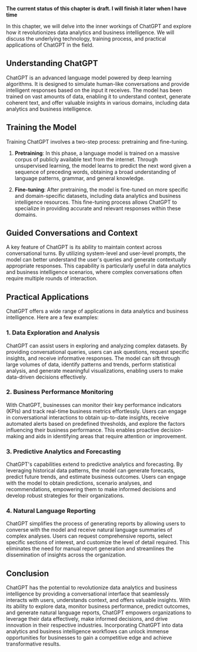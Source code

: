 **The current status of this chapter is draft. I will finish it later when I have time**

In this chapter, we will delve into the inner workings of ChatGPT and explore how it revolutionizes data analytics and business intelligence. We will discuss the underlying technology, training process, and practical applications of ChatGPT in the field.

Understanding ChatGPT
---------------------

ChatGPT is an advanced language model powered by deep learning algorithms. It is designed to simulate human-like conversations and provide intelligent responses based on the input it receives. The model has been trained on vast amounts of data, enabling it to understand context, generate coherent text, and offer valuable insights in various domains, including data analytics and business intelligence.

Training the Model
------------------

Training ChatGPT involves a two-step process: pretraining and fine-tuning.

1. **Pretraining**: In this phase, a language model is trained on a massive corpus of publicly available text from the internet. Through unsupervised learning, the model learns to predict the next word given a sequence of preceding words, obtaining a broad understanding of language patterns, grammar, and general knowledge.

2. **Fine-tuning**: After pretraining, the model is fine-tuned on more specific and domain-specific datasets, including data analytics and business intelligence resources. This fine-tuning process allows ChatGPT to specialize in providing accurate and relevant responses within these domains.

Guided Conversations and Context
--------------------------------

A key feature of ChatGPT is its ability to maintain context across conversational turns. By utilizing system-level and user-level prompts, the model can better understand the user's queries and generate contextually appropriate responses. This capability is particularly useful in data analytics and business intelligence scenarios, where complex conversations often require multiple rounds of interaction.

Practical Applications
----------------------

ChatGPT offers a wide range of applications in data analytics and business intelligence. Here are a few examples:

### 1. Data Exploration and Analysis

ChatGPT can assist users in exploring and analyzing complex datasets. By providing conversational queries, users can ask questions, request specific insights, and receive informative responses. The model can sift through large volumes of data, identify patterns and trends, perform statistical analysis, and generate meaningful visualizations, enabling users to make data-driven decisions effectively.

### 2. Business Performance Monitoring

With ChatGPT, businesses can monitor their key performance indicators (KPIs) and track real-time business metrics effortlessly. Users can engage in conversational interactions to obtain up-to-date insights, receive automated alerts based on predefined thresholds, and explore the factors influencing their business performance. This enables proactive decision-making and aids in identifying areas that require attention or improvement.

### 3. Predictive Analytics and Forecasting

ChatGPT's capabilities extend to predictive analytics and forecasting. By leveraging historical data patterns, the model can generate forecasts, predict future trends, and estimate business outcomes. Users can engage with the model to obtain predictions, scenario analyses, and recommendations, empowering them to make informed decisions and develop robust strategies for their organizations.

### 4. Natural Language Reporting

ChatGPT simplifies the process of generating reports by allowing users to converse with the model and receive natural language summaries of complex analyses. Users can request comprehensive reports, select specific sections of interest, and customize the level of detail required. This eliminates the need for manual report generation and streamlines the dissemination of insights across the organization.

Conclusion
----------

ChatGPT has the potential to revolutionize data analytics and business intelligence by providing a conversational interface that seamlessly interacts with users, understands context, and offers valuable insights. With its ability to explore data, monitor business performance, predict outcomes, and generate natural language reports, ChatGPT empowers organizations to leverage their data effectively, make informed decisions, and drive innovation in their respective industries. Incorporating ChatGPT into data analytics and business intelligence workflows can unlock immense opportunities for businesses to gain a competitive edge and achieve transformative results.
